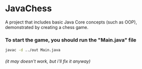 # JavaChess
A project that includes basic Java Core concepts (such as OOP), demonstrated by creating a chess game.


### To start the game, you should run the "Main.java" file
```sh
javac -d ../out Main.java
```


###### (it may doesn't work, but i'll fix it anyway)
